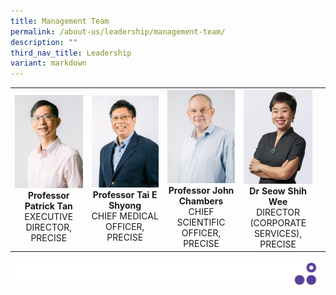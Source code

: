 ```yaml
---
title: Management Team
permalink: /about-us/leadership/management-team/
description: ""
third_nav_title: Leadership
variant: markdown
---
```

<table>
	<tbody>
		<tr>
			<td width="25%">
				<a href="/bio/management-team/patrick-tan/">
					<img src="/images/Bio/Management%20Team/professor%20patrick%20tan.jpg">
				</a>
				<div align="center"><b>Professor
Patrick Tan</b></div>
				<div align="center">EXECUTIVE DIRECTOR, PRECISE</div>
			</td>
			<td width="25%">
				<a href="/bio/management-team/tai-e-shyong/">
					<img src="/images/Bio/Management%20Team/professor%20tai%20e%20shyong.jpg">
				</a>
				<div align="center"><b>Professor
Tai E Shyong</b></div>
				<div align="center">CHIEF MEDICAL OFFICER, PRECISE</div>
			</td>
			<td width="25%">
				<a href="/bio/management-team/john-chambers/">
					<img src="/images/Bio/Management%20Team/professor%20john%20chambers.jpg">
				</a>
				<div align="center"><b>Professor
John Chambers</b></div>
				<div align="center">CHIEF SCIENTIFIC OFFICER, PRECISE</div>
			</td>
			<td width="25%">
				<a href="/bio/management-team/seow-shih-wee/">
					<img src="/images/Bio/Management%20Team/dr%20seow%20shih%20wee.png">
				</a>
				<div align="center"><b>Dr Seow Shih Wee</b></div>
				<div align="center">DIRECTOR (CORPORATE SERVICES), PRECISE</div>
			</td>
			<td>
			</td>
		</tr>
	</tbody>
</table>

![](/images/Banners/banners_page%20footer%203%20-%20purple.png)